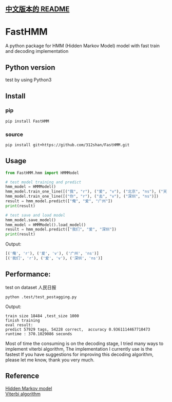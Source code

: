 [中文版本的 README](README.md)
------------------------------

# FastHMM

A python package for HMM (Hidden Markov Model) model with fast train and decoding implementation

## Python version
test by using Python3

## Install
### pip
```bash
pip install FastHMM
```

### source
```bash
pip install git+https://github.com/312shan/FastHMM.git
```

## Usage
```python
from FastHMM.hmm import HMMModel

# test model training and predict
hmm_model = HMMModel()
hmm_model.train_one_line([("我", "r"), ("爱", "v"), ("北京", "ns"), ("天安门", "ns")])
hmm_model.train_one_line([("你", "r"), ("去", "v"), ("深圳", "ns")])
result = hmm_model.predict(["俺", "爱", "广州"])
print(result)

# test save and load model
hmm_model.save_model()
hmm_model = HMMModel().load_model()
result = hmm_model.predict(["我们", "爱", "深圳"])
print(result)
```

Output:
```python
[('俺', 'r'), ('爱', 'v'), ('广州', 'ns')]
[('我们', 'r'), ('爱', 'v'), ('深圳', 'ns')]
```

## Performance:
test on dataset 人民日报 
```
python .test/test_postagging.py
```
Output:
```text
train size 18484 ,test_size 1000
finish training
eval result: 
predict 57929 tags, 54228 correct,  accuracy 0.9361114467710473
runtime : 370.1029086 seconds
```
Most of time the consuming is on the decoding stage,
I tried many ways to implement viterbi algorithm,
The implementation I currently use is the fastest
If you have suggestions for improving this decoding algorithm, 
please let me know, thank you very much.

## Reference
[Hidden Markov model](https://en.wikipedia.org/wiki/Hidden_Markov_model)  
[Viterbi algorithm](https://en.wikipedia.org/wiki/Viterbi_algorithm)